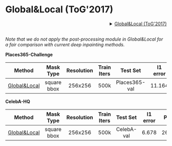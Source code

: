# Global&Local (ToG'2017)

<!-- [ALGORITHM] -->
<details>
<summary align="right"><a href="http://iizuka.cs.tsukuba.ac.jp/projects/completion/data/completion_sig2017.pdf">Global&Local (ToG'2017)</a></summary>

```bibtex
@article{iizuka2017globally,
  title={Globally and locally consistent image completion},
  author={Iizuka, Satoshi and Simo-Serra, Edgar and Ishikawa, Hiroshi},
  journal={ACM Transactions on Graphics (ToG)},
  volume={36},
  number={4},
  pages={1--14},
  year={2017},
  publisher={ACM New York, NY, USA}
}
```

</details>

<br/>

*Note that we do not apply the post-processing module in Global&Local for a fair comparison with current deep inpainting methods.*

**Places365-Challenge**

|                                  Method                                   |  Mask Type  | Resolution | Train Iters |   Test Set    | l1 error |  PSNR  | SSIM  |                                                                                                                      Download                                                                                                                       |
| :-----------------------------------------------------------------------: | :---------: | :--------: | :---------: | :-----------: | :------: | :----: | :---: | :-------------------------------------------------------------------------------------------------------------------------------------------------------------------------------------------------------------------------------------------------: |
| [Global&Local](/configs/inpainting/global_local/gl_256x256_8x12_places.py) | square bbox |  256x256   |    500k     | Places365-val |  11.164  | 23.152 | 0.862 | [model](https://download.openmmlab.com/mmediting/inpainting/global_local/gl_256x256_8x12_places_20200619-52a040a8.pth) \| [log](https://download.openmmlab.com/mmediting/inpainting/global_local/gl_256x256_8x12_places_20200619-52a040a8.log.json) |

**CelebA-HQ**

|                                  Method                                   |  Mask Type  | Resolution | Train Iters |  Test Set  | l1 error |  PSNR  | SSIM  |                                                                                                                      Download                                                                                                                       |
| :-----------------------------------------------------------------------: | :---------: | :--------: | :---------: | :--------: | :------: | :----: | :---: | :-------------------------------------------------------------------------------------------------------------------------------------------------------------------------------------------------------------------------------------------------: |
| [Global&Local](/configs/inpainting/global_local/gl_256x256_8x12_celeba.py) | square bbox |  256x256   |    500k     | CelebA-val |  6.678   | 26.780 | 0.904 | [model](https://download.openmmlab.com/mmediting/inpainting/global_local/gl_256x256_8x12_celeba_20200619-5af0493f.pth) \| [log](https://download.openmmlab.com/mmediting/inpainting/global_local/gl_256x256_8x12_celeba_20200619-5af0493f.log.json) |
